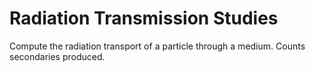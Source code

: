 # Radiation Transmission Studies

Compute the radiation transport of a particle through a medium. Counts secondaries produced.
